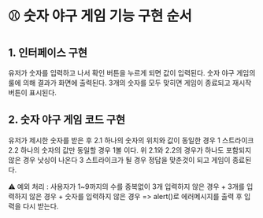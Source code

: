 # ⚾️ 숫자 야구 게임 기능 구현 순서

## 1. 인터페이스 구현

유저가 숫자를 입력하고 나서 확인 버튼을 누르게 되면 값이 입력된다.
숫자 야구 게임의 룰에 의해 결과가 화면에 출력된다.
3개의 숫자를 모두 맞히면 게임이 종료되고 재시작 버튼이 표시된다.


## 2. 숫자 야구 게임 코드 구현

유저가 제시한 숫자를 받은 후 
2.1 하나의 숫자의 위치와 값이 동일한 경우 1 스트라이크
2.2 하나의 숫자의 값만 동일할 경우 1볼 이다.
위 2.1와 2.2의 경우가 하나도 포함되지 않은 경우 낫싱이 나온다
3 스트라이크가 될 경우 정답을 맞춘것이 되고 게임이 종료된다.

⚠️ 예외 처리 : 사용자가 1~9까지의 수를 중복없이 3개 입력하지 않은 경우  + 3개를 입력하지 않은 경우 + 숫자를 입력하지 않은 경우
=> alert()로 에러메시지를 출력 후 입력을 다시 받는다.

